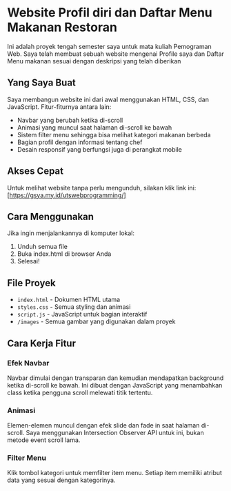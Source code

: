 # Website Profil diri dan Daftar Menu Makanan Restoran

Ini adalah proyek tengah semester saya untuk mata kuliah Pemograman Web. Saya telah membuat sebuah website mengenai Profile saya dan Daftar Menu makanan sesuai dengan deskripsi yang telah diberikan 

## Yang Saya Buat

Saya membangun website ini dari awal menggunakan HTML, CSS, dan JavaScript. Fitur-fiturnya antara lain:

- Navbar yang berubah ketika di-scroll 
- Animasi yang muncul saat halaman di-scroll ke bawah
- Sistem filter menu sehingga bisa melihat kategori makanan berbeda
- Bagian profil dengan informasi tentang chef
- Desain responsif yang berfungsi juga di perangkat mobile

## Akses Cepat

Untuk melihat website tanpa perlu mengunduh, silakan klik link ini: [https://gsya.my.id/utswebprogramming/]

## Cara Menggunakan

Jika ingin menjalankannya di komputer lokal:

1. Unduh semua file
2. Buka index.html di browser Anda
3. Selesai!

## File Proyek

- `index.html` - Dokumen HTML utama
- `styles.css` - Semua styling dan animasi
- `script.js` - JavaScript untuk bagian interaktif
- `/images` - Semua gambar yang digunakan dalam proyek

## Cara Kerja Fitur

### Efek Navbar
Navbar dimulai dengan transparan dan kemudian mendapatkan background ketika di-scroll ke bawah. Ini dibuat dengan JavaScript yang menambahkan class ketika pengguna scroll melewati titik tertentu.

### Animasi
Elemen-elemen muncul dengan efek slide dan fade in saat halaman di-scroll. Saya menggunakan Intersection Observer API untuk ini, bukan metode event scroll lama.

### Filter Menu
Klik tombol kategori untuk memfilter item menu. Setiap item memiliki atribut data yang sesuai dengan kategorinya.
